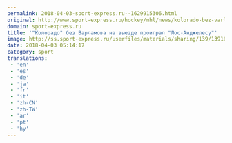 ```yaml
---
permalink: 2018-04-03-sport-express.ru--1629915306.html
original: http://www.sport-express.ru/hockey/nhl/news/kolorado-bez-varlamova-na-vyezde-proigral-los-andzhelesu-1391691/
domain: sport-express.ru
title: '"Колорадо" без Варламова на выезде проиграл "Лос-Анджелесу"'
image: http://ss.sport-express.ru/userfiles/materials/sharing/139/1391691.jpg
date: 2018-04-03 05:14:17
category: sport
translations: 
 - 'en'
 - 'es'
 - 'de'
 - 'ja'
 - 'fr'
 - 'it'
 - 'zh-CN'
 - 'zh-TW'
 - 'ar'
 - 'pt'
 - 'hy'
---
```



